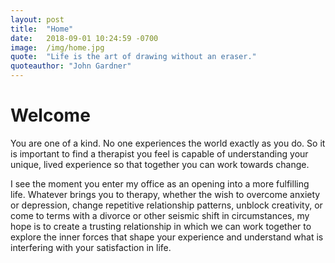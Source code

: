 ```yaml
---
layout: post
title:  "Home"
date:   2018-09-01 10:24:59 -0700
image:  /img/home.jpg
quote:  "Life is the art of drawing without an eraser."
quoteauthor: "John Gardner"
---
```


# Welcome

You are one of a kind. No one experiences the world exactly as you do. So it is important to find a therapist you feel is capable of understanding your unique, lived experience so that together you can work towards change.

I see the moment you enter my office as an opening into a more fulfilling life. Whatever brings you to therapy, whether the wish to overcome anxiety or depression, change repetitive relationship patterns, unblock creativity, or come to terms with a divorce or other seismic shift in circumstances, my hope is to create a trusting relationship in which we can work together to explore the inner forces that shape your experience and understand what is interfering with your satisfaction in life.
